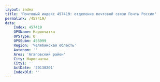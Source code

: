 ```yaml
---
layout: index
title: 'Почтовый индекс 457419: отделение почтовой связи Почты России'
permalink: /457419/
data:
    Index: 457419
    OPSName: Наровчатка
    OPSType: О
    OPSSubm: 455999
    Region: 'Челябинская область'
    Autonom: ''
    Area: 'Агаповский район'
    City: Наровчатка
    City1: ''
    ActDate: '20130201'
    IndexOld: ''
---
```

